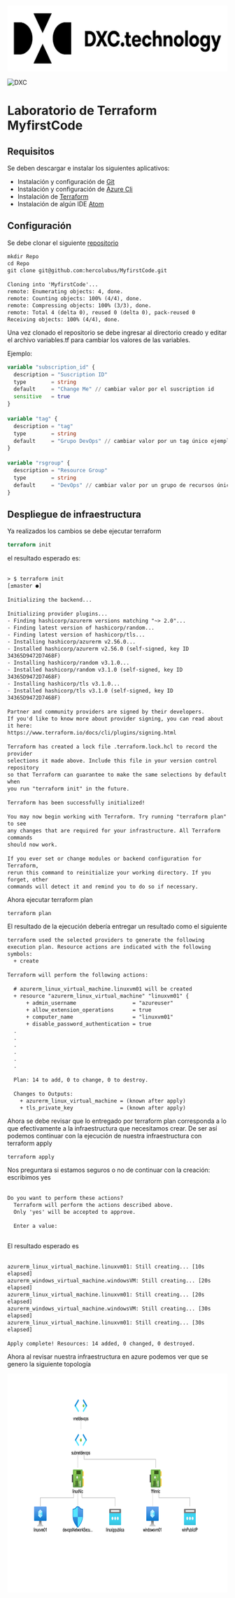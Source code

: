 
<img src="https://github.com/hercolubus/MyfirstCode/blob/master/dxc%20image.png" height="150" width="900" ></img>

![DXC](https://github.com/dxc-technology/DXC-Industrialized-AI-Starter/blob/master/dxc%20image.png)

# Laboratorio de Terraform MyfirstCode

## Requisitos

Se deben descargar e instalar los siguientes aplicativos:

- Instalación y configuración de [Git](https://git-scm.com/downloads)
- Instalación y configuración de [Azure Cli](https://git-scm.com/downloads)
- Instalación de [Terraform](https://www.terraform.io/downloads.html)
- Instalación de algún IDE [Atom](https://atom.io)


## Configuración
Se debe clonar el siguiente [repositorio](hercolubus/MyfirstCode.git)


```shell
mkdir Repo
cd Repo
git clone git@github.com:hercolubus/MyfirstCode.git

Cloning into 'MyfirstCode'...
remote: Enumerating objects: 4, done.
remote: Counting objects: 100% (4/4), done.
remote: Compressing objects: 100% (3/3), done.
remote: Total 4 (delta 0), reused 0 (delta 0), pack-reused 0
Receiving objects: 100% (4/4), done.

```
Una vez clonado el repositorio se debe ingresar al directorio creado y editar el archivo variables.tf para cambiar los valores de las variables.

Ejemplo:

```tf
variable "subscription_id" {
  description = "Suscription ID"
  type        = string
  default     = "Change Me" // cambiar valor por el suscription id
  sensitive   = true
}

variable "tag" {
  description = "tag"
  type        = string
  default     = "Grupo DevOps" // cambiar valor por un tag único ejemplo Grupo DevOps C
}

variable "rsgroup" {
  description = "Resource Group"
  type        = string
  default     = "DevOps" // cambiar valor por un grupo de recursos único ejemplo DevOps C
}

```

## Despliegue de infraestructura

Ya realizados los cambios se debe ejecutar terraform


```tf
terraform init

```

el resultado esperado es:

```shell

> $ terraform init                                                                                                                               [±master ●]

Initializing the backend...

Initializing provider plugins...
- Finding hashicorp/azurerm versions matching "~> 2.0"...
- Finding latest version of hashicorp/random...
- Finding latest version of hashicorp/tls...
- Installing hashicorp/azurerm v2.56.0...
- Installed hashicorp/azurerm v2.56.0 (self-signed, key ID 34365D9472D7468F)
- Installing hashicorp/random v3.1.0...
- Installed hashicorp/random v3.1.0 (self-signed, key ID 34365D9472D7468F)
- Installing hashicorp/tls v3.1.0...
- Installed hashicorp/tls v3.1.0 (self-signed, key ID 34365D9472D7468F)

Partner and community providers are signed by their developers.
If you'd like to know more about provider signing, you can read about it here:
https://www.terraform.io/docs/cli/plugins/signing.html

Terraform has created a lock file .terraform.lock.hcl to record the provider
selections it made above. Include this file in your version control repository
so that Terraform can guarantee to make the same selections by default when
you run "terraform init" in the future.

Terraform has been successfully initialized!

You may now begin working with Terraform. Try running "terraform plan" to see
any changes that are required for your infrastructure. All Terraform commands
should now work.

If you ever set or change modules or backend configuration for Terraform,
rerun this command to reinitialize your working directory. If you forget, other
commands will detect it and remind you to do so if necessary.

```

Ahora ejecutar terraform plan


```shell
terraform plan

```

El resultado de la ejecución debería entregar un resultado como el siguiente


```shell
terraform used the selected providers to generate the following execution plan. Resource actions are indicated with the following symbols:
  + create

Terraform will perform the following actions:

  # azurerm_linux_virtual_machine.linuxvm01 will be created
  + resource "azurerm_linux_virtual_machine" "linuxvm01" {
      + admin_username                  = "azureuser"
      + allow_extension_operations      = true
      + computer_name                   = "linuxvm01"
      + disable_password_authentication = true
  .
  .
  .
  .
  .
  .

  Plan: 14 to add, 0 to change, 0 to destroy.

  Changes to Outputs:
    + azurerm_linux_virtual_machine = (known after apply)
    + tls_private_key               = (known after apply)

```

Ahora se debe revisar que lo entregado por terraform plan corresponda a lo que efectivamente a la infraestructura que necesitamos crear. De ser así podemos continuar con la ejecución de nuestra infraestructura con terraform apply


```shell
terraform apply

```

Nos preguntara si estamos seguros o no de continuar con la creación: escribimos yes


```shell

Do you want to perform these actions?
  Terraform will perform the actions described above.
  Only 'yes' will be accepted to approve.

  Enter a value:


```

El resultado esperado es

```shell

azurerm_linux_virtual_machine.linuxvm01: Still creating... [10s elapsed]
azurerm_windows_virtual_machine.windowsVM: Still creating... [20s elapsed]
azurerm_linux_virtual_machine.linuxvm01: Still creating... [20s elapsed]
azurerm_windows_virtual_machine.windowsVM: Still creating... [30s elapsed]
azurerm_linux_virtual_machine.linuxvm01: Still creating... [30s elapsed]

Apply complete! Resources: 14 added, 0 changed, 0 destroyed.

```


Ahora al revisar nuestra infraestructura en azure podemos ver que se genero la siguiente topología

<img src="https://github.com/hercolubus/MyfirstCode/blob/master/Topologia.png" height="500" width="900" ></img>
